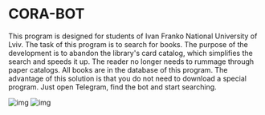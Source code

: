 # **CORA-BOT**

This program is designed for students of Ivan Franko National University of Lviv. The task of this program is to search for books. The purpose of the development is to abandon the library's card catalog, which simplifies the search and speeds it up. The reader no longer needs to rummage through paper catalogs. All books are in the database of this program. The advantage of this solution is that you do not need to download a special program. Just open Telegram, find the bot and start searching.

![img](https://images2.imgbox.com/24/99/45akHrwI_o.jpg)
![img](https://images2.imgbox.com/81/e8/6QVSuRla_o.jpg)

